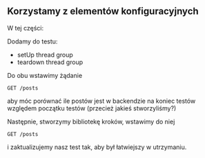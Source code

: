 ## Korzystamy z elementów konfiguracyjnych

W tej części:

Dodamy do testu:
 - setUp thread group
 - teardown thread group

Do obu wstawimy żądanie

```
GET /posts
```

aby móc porównać ile postów jest w backendzie na koniec testów względem początku testów (przecież jakieś stworzyliśmy?)

Następnie, stworzymy bibliotekę kroków, wstawimy do niej 

```
GET /posts
```

i zaktualizujemy nasz test tak, aby był łatwiejszy w utrzymaniu. 